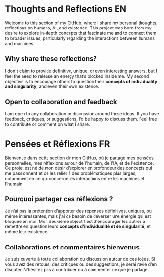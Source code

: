 # Thoughts and Reflections EN

Welcome to this section of my GitHub, where I share my personal thoughts, reflections on humans, AI, and existence. This project was born from my desire to explore in-depth concepts that fascinate me and to connect them to broader issues, particularly regarding the interactions between humans and machines.

## Why share these reflections?

I don't claim to provide definitive, unique, or even interesting answers, but I feel the need to release an energy that’s blocked inside me. My second objective is to encourage others to question their **concepts of individuality and singularity**, and even their own existence.

## Open to collaboration and feedback

I am open to any collaboration or discussion around these ideas. If you have feedback, critiques, or suggestions, I’d be happy to discuss them. Feel free to contribute or comment on what I share.



# Pensées et Réflexions FR

Bienvenue dans cette section de mon GitHub, où je partage mes pensées personnelles, mes réflexions autour de l'humain, de l'IA, et de l'existence. Ce projet est né de mon désir d’explorer en profondeur des concepts qui me passionnent et de les relier à des problématiques plus larges, notamment en ce qui concerne les interactions entre les machines et l'humain.

## Pourquoi partager ces réflexions ?

Je n’ai pas la prétention d’apporter des réponses définitives, uniques, ou même intéressantes, mais j'ai ce besoin de déverser une énergie qui est bloquée en moi. Mon deuxième objectif est d'encourager les autres à remettre en question leurs **concepts d’individualité et de singularité**, et même leur existence.

## Collaborations et commentaires bienvenus

Je suis ouverte à toute collaboration ou discussion autour de ces idées. Si vous avez des retours, des critiques ou des suggestions, je serai ravie d’en discuter. N’hésitez pas à contribuer ou à commenter ce que je partage.
